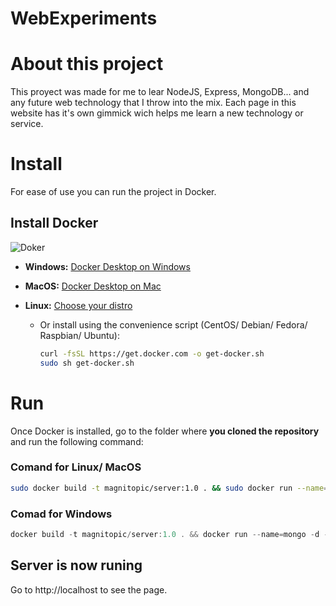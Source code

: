 # WebExperiments
# About this project
This proyect was made for me to lear NodeJS, Express, MongoDB... and any future web technology that I throw into the mix. Each page in this website has it's own gimmick wich helps me learn a new technology or service.

# Install
For ease of use you can run the project in Docker.
## Install Docker

![Doker](https://1.bp.blogspot.com/-68aYf9ZNiZk/X33sbaV4AwI/AAAAAAAAFZo/Hf1BCsZT7KAIwbhmPx1yBitJ2LCpXQT-QCLcBGAsYHQ/s0/logo_docker.png)

- **Windows:** [Docker Desktop on Windows](https://docs.docker.com/docker-for-windows/install/)

- **MacOS:** [Docker Desktop on Mac](https://docs.docker.com/docker-for-mac/install/)

- **Linux:** [Choose your distro](https://docs.docker.com/engine/install/#server)
    
    - Or install using the convenience script (CentOS/ Debian/ Fedora/ Raspbian/ Ubuntu):

        ```bash
        curl -fsSL https://get.docker.com -o get-docker.sh
        sudo sh get-docker.sh
        ```
# Run
Once Docker is installed, go to the folder where **you cloned the repository** and run the following command:
### Comand for Linux/ MacOS
```bash
sudo docker build -t magnitopic/server:1.0 . && sudo docker run --name=mongo -d -v /home/mag:/mongodb_data_volume -p 80:5000 mongo && sudo docker run --name node -e DB_URL=mongodb://localhost:27017/NodeServerDB -d --net container:mongo magnitopic/server:1.0
```
### Comad for Windows
```powershell
docker build -t magnitopic/server:1.0 . && docker run --name=mongo -d -v /home/mag:/mongodb_data_volume -p 80:5000 mongo && docker run --name node -e DB_URL=mongodb://localhost:27017/NodeServerDB -d --net container:mongo magnitopic/server:1.0
```
## Server is now runing
Go to http://localhost to see the page.

[comment]: <> (sudo docker stop node && sudo docker rm node && sudo docker build -t magnitopic/server:1.0 . && sudo docker run --name node -e DB_URL=mongodb://localhost:27017/NodeServerDB -d --net container:mongo magnitopic/server:1.0)

[comment]: <> (docker stop node && docker rm node && docker build -t magnitopic/server:1.0 . && docker run --name node -e DB_URL=mongodb://localhost:27017/NodeServerDB -d --net container:mongo magnitopic/server:1.0)